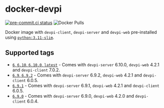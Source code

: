 # docker-devpi

[![pre-commit.ci status](https://results.pre-commit.ci/badge/github/coatl-dev/docker-devpi/coatl.svg)](https://results.pre-commit.ci/latest/github/coatl-dev/docker-devpi/coatl)
![Docker Pulls](https://img.shields.io/docker/pulls/coatldev/devpi)

Docker image with `devpi-client`, `devpi-server` and `devpi-web` pre-installed
using [`python:3.11-slim`].

## Supported tags

- [`6`, `6.10`, `6.10.0`, `latest`] - Comes with `devpi-server` 6.10.0, `devpi-web`
  4.2.1 and `devpi-client` 7.0.2.
- [`6.9`, `6.9.2`] - Comes with `devpi-server` 6.9.2, `devpi-web`
  4.2.1 and `devpi-client` 6.0.5.
- [`6.9.1`] - Comes with `devpi-server` 6.9.1, `devpi-web` 4.2.1 and
  `devpi-client` 6.0.5.
- [`6.9.0`] - Comes with `devpi-server` 6.9.0, `devpi-web` 4.2.0 and
  `devpi-client` 6.0.4.

[`6`, `6.10`, `6.10.0`, `latest`]: https://github.com/coatl-dev/docker-devpi/blob/6.10.0/Dockerfile
[`6.9`, `6.9.2`]: https://github.com/coatl-dev/docker-devpi/blob/6.9.2/Dockerfile
[`6.9.1`]: https://github.com/coatl-dev/docker-devpi/blob/6.9.1/Dockerfile
[`6.9.0`]: https://github.com/coatl-dev/docker-devpi/blob/6.9.0/Dockerfile
[`python:3.11-slim`]: https://github.com/docker-library/python/blob/HEAD/3.11/slim-bookworm/Dockerfile
